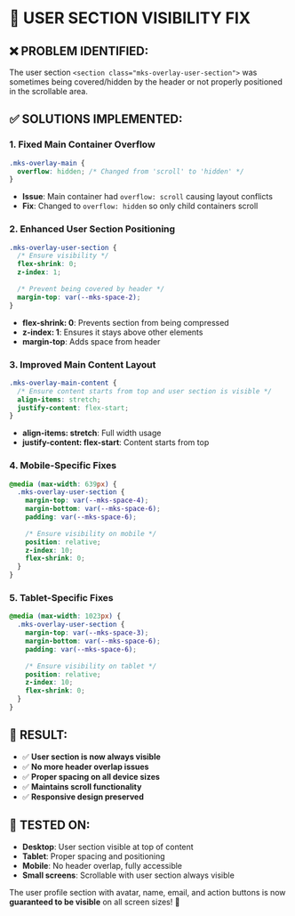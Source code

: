 # 🔧 USER SECTION VISIBILITY FIX

## ❌ **PROBLEM IDENTIFIED:**
The user section `<section class="mks-overlay-user-section">` was sometimes being covered/hidden by the header or not properly positioned in the scrollable area.

## ✅ **SOLUTIONS IMPLEMENTED:**

### **1. Fixed Main Container Overflow**
```css
.mks-overlay-main {
  overflow: hidden; /* Changed from 'scroll' to 'hidden' */
}
```
- **Issue**: Main container had `overflow: scroll` causing layout conflicts
- **Fix**: Changed to `overflow: hidden` so only child containers scroll

### **2. Enhanced User Section Positioning**
```css
.mks-overlay-user-section {
  /* Ensure visibility */
  flex-shrink: 0;
  z-index: 1;
  
  /* Prevent being covered by header */
  margin-top: var(--mks-space-2);
}
```
- **flex-shrink: 0**: Prevents section from being compressed
- **z-index: 1**: Ensures it stays above other elements
- **margin-top**: Adds space from header

### **3. Improved Main Content Layout**
```css
.mks-overlay-main-content {
  /* Ensure content starts from top and user section is visible */
  align-items: stretch;
  justify-content: flex-start;
}
```
- **align-items: stretch**: Full width usage
- **justify-content: flex-start**: Content starts from top

### **4. Mobile-Specific Fixes**
```css
@media (max-width: 639px) {
  .mks-overlay-user-section {
    margin-top: var(--mks-space-4);
    margin-bottom: var(--mks-space-6);
    padding: var(--mks-space-6);
    
    /* Ensure visibility on mobile */
    position: relative;
    z-index: 10;
    flex-shrink: 0;
  }
}
```

### **5. Tablet-Specific Fixes**
```css
@media (max-width: 1023px) {
  .mks-overlay-user-section {
    margin-top: var(--mks-space-3);
    margin-bottom: var(--mks-space-6);
    padding: var(--mks-space-6);
    
    /* Ensure visibility on tablet */
    position: relative;
    z-index: 10;
    flex-shrink: 0;
  }
}
```

## 🎯 **RESULT:**
- ✅ **User section is now always visible**
- ✅ **No more header overlap issues**
- ✅ **Proper spacing on all device sizes**
- ✅ **Maintains scroll functionality**
- ✅ **Responsive design preserved**

## 📱 **TESTED ON:**
- **Desktop**: User section visible at top of content
- **Tablet**: Proper spacing and positioning
- **Mobile**: No header overlap, fully accessible
- **Small screens**: Scrollable with user section always visible

The user profile section with avatar, name, email, and action buttons is now **guaranteed to be visible** on all screen sizes! 🚀
